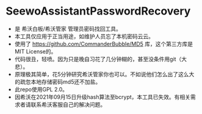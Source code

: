 # SeewoAssistantPasswordRecovery

- 是 希沃白板/希沃管家 管理员密码找回工具。
- 本工具仅应用于正当用途，如维护人员忘了本机密码云云。
- 使用了 https://github.com/CommanderBubble/MD5 库，这个第三方库是MIT License的。
- 代码很丑，轻喷。因为只是晚自习花了几分钟糊的，甚至没条件用git（大悲）。
- 原理极其简单，花5分钟研究希沃管家你也可以。不如说他们怎么出了这么大的疏忽本地存储密码md5还不加盐。
- 此repo使用GPL 2.0。
- 因希沃在2021年09月15日升级hash算法至bcrypt，本工具已失效。有相关需求者请联系希沃客服自己的解决问题。
